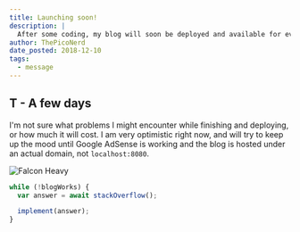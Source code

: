 ```yaml
---
title: Launching soon!
description: |
  After some coding, my blog will soon be deployed and available for everyone to read!
author: ThePicoNerd
date_posted: 2018-12-10
tags:
  - message
---
```


## T - A few days

I'm not sure what problems I might encounter while finishing and deploying, or how much it will cost. I am very optimistic right now, and will try to keep up the mood until Google AdSense is working and the blog is hosted under an actual domain, not `localhost:8080`.

![](https://images.unsplash.com/photo-1517976384346-3136801d605d?ixlib=rb-1.2.1&q=85&fm=jpg&crop=entropy&cs=srgb "Falcon Heavy")

```javascript
while (!blogWorks) {
  var answer = await stackOverflow();

  implement(answer);
}
```
